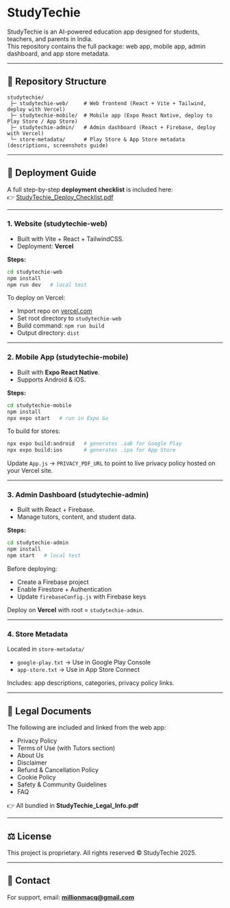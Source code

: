 # StudyTechie

StudyTechie is an AI-powered education app designed for students, teachers, and parents in India.  
This repository contains the full package: web app, mobile app, admin dashboard, and app store metadata.

---

## 📂 Repository Structure

```
studytechie/
 ├─ studytechie-web/     # Web frontend (React + Vite + Tailwind, deploy with Vercel)
 ├─ studytechie-mobile/  # Mobile app (Expo React Native, deploy to Play Store / App Store)
 ├─ studytechie-admin/   # Admin dashboard (React + Firebase, deploy with Vercel)
 └─ store-metadata/      # Play Store & App Store metadata (descriptions, screenshots guide)
```

---

## 🚀 Deployment Guide

A full step-by-step **deployment checklist** is included here:  
👉 [StudyTechie_Deploy_Checklist.pdf](StudyTechie_Deploy_Checklist.pdf)

---

### 1. Website (studytechie-web)

- Built with Vite + React + TailwindCSS.  
- Deployment: **Vercel**  

**Steps:**  
```bash
cd studytechie-web
npm install
npm run dev   # local test
```

To deploy on Vercel:  
- Import repo on [vercel.com](https://vercel.com)  
- Set root directory to `studytechie-web`  
- Build command: `npm run build`  
- Output directory: `dist`  

---

### 2. Mobile App (studytechie-mobile)

- Built with **Expo React Native**.  
- Supports Android & iOS.  

**Steps:**  
```bash
cd studytechie-mobile
npm install
npx expo start   # run in Expo Go
```

To build for stores:  
```bash
npx expo build:android   # generates .aab for Google Play
npx expo build:ios       # generates .ipa for App Store
```

Update `App.js` → `PRIVACY_PDF_URL` to point to live privacy policy hosted on your Vercel site.

---

### 3. Admin Dashboard (studytechie-admin)

- Built with React + Firebase.  
- Manage tutors, content, and student data.  

**Steps:**  
```bash
cd studytechie-admin
npm install
npm start   # local test
```

Before deploying:  
- Create a Firebase project  
- Enable Firestore + Authentication  
- Update `firebaseConfig.js` with Firebase keys  

Deploy on **Vercel** with root = `studytechie-admin`.

---

### 4. Store Metadata

Located in `store-metadata/`  
- `google-play.txt` → Use in Google Play Console  
- `app-store.txt` → Use in App Store Connect  

Includes: app descriptions, categories, privacy policy links.

---

## 📜 Legal Documents

The following are included and linked from the web app:  
- Privacy Policy  
- Terms of Use (with Tutors section)  
- About Us  
- Disclaimer  
- Refund & Cancellation Policy  
- Cookie Policy  
- Safety & Community Guidelines  
- FAQ  

👉 All bundled in **StudyTechie_Legal_Info.pdf**

---

## ⚖️ License

This project is proprietary. All rights reserved © StudyTechie 2025.

---

## 📧 Contact

For support, email: **millionmacq@gmail.com**  
